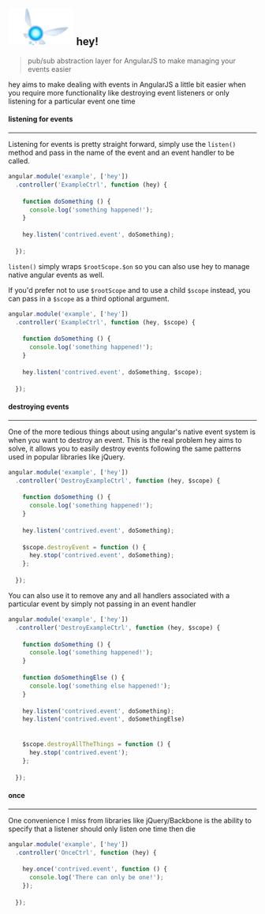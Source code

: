 <img src="/navi.jpg" height="75px"> hey!
----------------------------------------

> pub/sub abstraction layer for AngularJS to make managing your events easier

hey aims to make dealing with events in AngularJS a little bit easier when you
require more functionality like destroying event listeners or only listening for
a particular event one time


#### listening for events
-------------------------
Listening for events is pretty straight forward, simply use the `listen()` method
and pass in the name of the event and an event handler to be called.

```javascript
angular.module('example', ['hey'])
  .controller('ExampleCtrl', function (hey) {

    function doSomething () {
      console.log('something happened!');
    }

    hey.listen('contrived.event', doSomething);

  });
```

`listen()` simply wraps `$rootScope.$on` so you can also use hey to manage native
angular events as well.

If you'd prefer not to use `$rootScope` and to use a child `$scope` instead,
you can pass in a `$scope` as a third optional argument.

```javascript
angular.module('example', ['hey'])
  .controller('ExampleCtrl', function (hey, $scope) {

    function doSomething () {
      console.log('something happened!');
    }

    hey.listen('contrived.event', doSomething, $scope);

  });
```


#### destroying events
----------------------
One of the more tedious things about using angular's native event system is
when you want to destroy an event. This is the real problem hey aims to solve,
it allows you to easily destroy events following the same patterns used in
popular libraries like jQuery.

```javascript
angular.module('example', ['hey'])
  .controller('DestroyExampleCtrl', function (hey, $scope) {

    function doSomething () {
      console.log('something happened!');
    }

    hey.listen('contrived.event', doSomething);

    $scope.destroyEvent = function () {
      hey.stop('contrived.event', doSomething);
    };

  });
```

You can also use it to remove any and all handlers associated with a particular
event by simply not passing in an event handler

```javascript
angular.module('example', ['hey'])
  .controller('DestroyExampleCtrl', function (hey, $scope) {

    function doSomething () {
      console.log('something happened!');
    }

    function doSomethingElse () {
      console.log('something else happened!');
    }

    hey.listen('contrived.event', doSomething);
    hey.listen('contrived.event', doSomethingElse)


    $scope.destroyAllTheThings = function () {
      hey.stop('contrived.event');
    };

  });
```

#### once
---------

One convenience I miss from libraries like jQuery/Backbone is the ability to
specify that a listener should only listen one time then die

```javascript
angular.module('example', ['hey'])
  .controller('OnceCtrl', function (hey) {

    hey.once('contrived.event', function () {
      console.log('There can only be one!');
    });

  });
```
